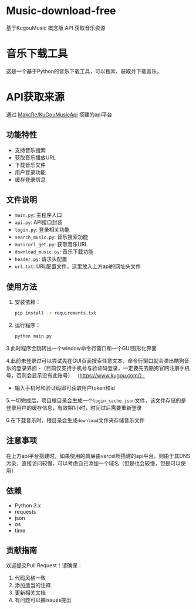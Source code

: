 # Music-download-free
基于KugouMusic 概念版 API 获取音乐资源

# 音乐下载工具

这是一个基于Python的音乐下载工具，可以搜索、获取并下载音乐。

# API获取来源
通过
[MakcRe/KuGouMusicApi](https://github.com/MakcRe/KuGouMusicApi)
搭建的api平台
## 功能特性

- 支持音乐搜索
- 获取音乐播放URL
- 下载音乐文件
- 用户登录功能
- 缓存登录信息

## 文件说明

- `main.py`: 主程序入口
- `api.py`: API接口封装
- `login.py`: 登录相关功能
- `search_music.py`: 音乐搜索功能
- `musicurl_get.py`: 获取音乐URL
- `download_music.py`: 音乐下载功能
- `header.py`: 请求头配置
- `url.txt`: URL配置文件，这里放入上方api的网址头文件

## 使用方法

1. 安装依赖：
   ```bash
   pip install -r requirements.txt
   ```

2. 运行程序：
   ```bash
   python main.py
   ```

3.此时程序会跳转出一个window命令行窗口和一个GUI图形化界面

4.此前未登录过可以尝试先在GUI页面搜索任意文本，命令行窗口就会弹出酷狗音乐的登录界面
-（目前仅支持手机号与验证码登录，一定要先去酷狗官网注册手机号，否则会显示没有此账号）
（https://www.kugou.com/）
- 输入手机号和验证码即可获取用户token和id

5.一切完成后，项目根目录会生成一个`login_cache.json`文件，该文件存储的是登录用户的缓存信息，有效期1小时，时间过后需要重新登录

6.在下载音乐时，根目录会生成`download`文件夹存储音乐文件

## 注意事项

在上方api平台搭建时，如果使用的屙屎由vercel所搭建的api平台，则由于其DNS污染，直接访问较慢，可以考虑自己添加一个域名（但是也会较慢，但是可以使用）

## 依赖

- Python 3.x
- requests
- json
- os
- time

## 贡献指南

欢迎提交Pull Request！请确保：
1. 代码风格一致
2. 添加适当的注释
3. 更新相关文档
4. 有问题可以摘issues提出


